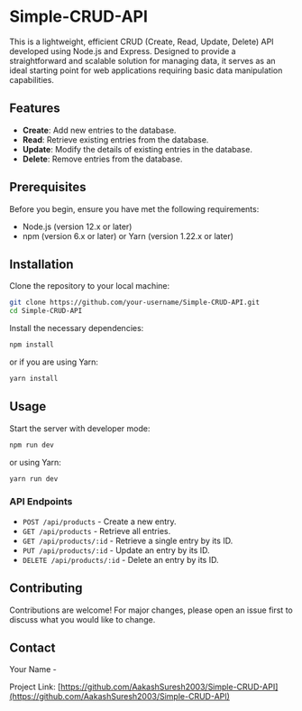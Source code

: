 # Simple-CRUD-API

This is a lightweight, efficient CRUD (Create, Read, Update, Delete) API developed using Node.js and Express. Designed to provide a straightforward and scalable solution for managing data, it serves as an ideal starting point for web applications requiring basic data manipulation capabilities.

## Features

- **Create**: Add new entries to the database.
- **Read**: Retrieve existing entries from the database.
- **Update**: Modify the details of existing entries in the database.
- **Delete**: Remove entries from the database.

## Prerequisites

Before you begin, ensure you have met the following requirements:
- Node.js (version 12.x or later)
- npm (version 6.x or later) or Yarn (version 1.22.x or later)

## Installation

Clone the repository to your local machine:

```bash
git clone https://github.com/your-username/Simple-CRUD-API.git
cd Simple-CRUD-API
```

Install the necessary dependencies:

```bash
npm install
```

or if you are using Yarn:

```bash
yarn install
```

## Usage

Start the server with developer mode:

```bash
npm run dev
```

or using Yarn:

```bash
yarn run dev
```

### API Endpoints

- `POST /api/products` - Create a new entry.
- `GET /api/products` - Retrieve all entries.
- `GET /api/products/:id` - Retrieve a single entry by its ID.
- `PUT /api/products/:id` - Update an entry by its ID.
- `DELETE /api/products/:id` - Delete an entry by its ID.

## Contributing

Contributions are welcome! For major changes, please open an issue first to discuss what you would like to change.


## Contact

Your Name - 

Project Link: [https://github.com/AakashSuresh2003/Simple-CRUD-API](https://github.com/AakashSuresh2003/Simple-CRUD-API)

